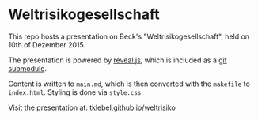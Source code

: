 # Weltrisikogesellschaft

This repo hosts a presentation on Beck's "Weltrisikogesellschaft", held on 10th of Dezember 2015.

The presentation is powered by [reveal.js](https://github.com/hakimel/reveal.js), which is included as a [git submodule](https://git-scm.com/book/en/v2/Git-Tools-Submodules).

Content is written to `main.md`, which is then converted with the `makefile` to `index.html`. Styling is done via `style.css`.


Visit the presentation at: [tklebel.github.io/weltrisiko](tklebel.github.io/weltrisiko)
